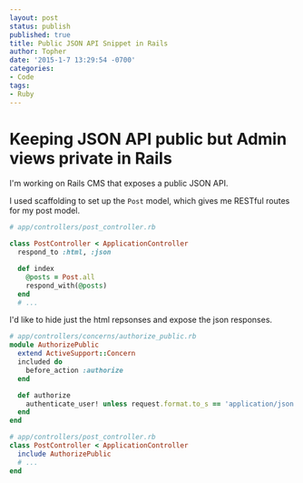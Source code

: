 ```yaml
---
layout: post
status: publish
published: true
title: Public JSON API Snippet in Rails
author: Topher
date: '2015-1-7 13:29:54 -0700'
categories:
- Code
tags:
- Ruby
---
```


# Keeping JSON API public but Admin views private in Rails

I'm working on Rails CMS that exposes a public JSON API.

I used scaffolding to set up the `Post` model, which gives me RESTful routes for my post model.

```ruby
# app/controllers/post_controller.rb

class PostController < ApplicationController
  respond_to :html, :json

  def index
    @posts = Post.all
    respond_with(@posts)
  end
  # ...
```


I'd like to hide just the html repsonses and expose the json responses.


```ruby
# app/controllers/concerns/authorize_public.rb
module AuthorizePublic
  extend ActiveSupport::Concern
  included do
    before_action :authorize
  end

  def authorize
    authenticate_user! unless request.format.to_s == 'application/json'
  end
end
```

```ruby
# app/controllers/post_controller.rb
class PostController < ApplicationController
  include AuthorizePublic
  # ...
end
```
